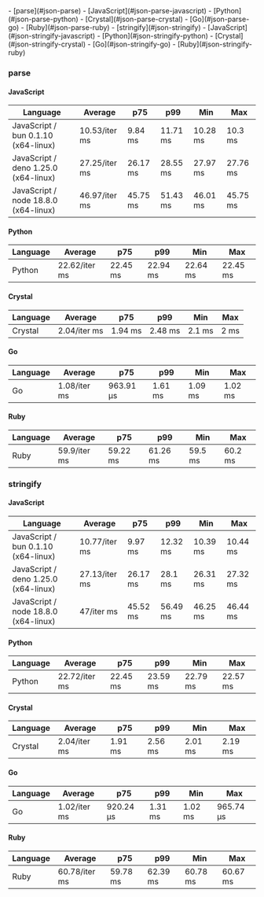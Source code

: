 <link rel="stylesheet" href="https://xhyrom.github.io/benchmarks/index.css" /><script src="https://cdn.jsdelivr.net/npm/apexcharts"></script>
- [parse](#json-parse)
    - [JavaScript](#json-parse-javascript)
    - [Python](#json-parse-python)
    - [Crystal](#json-parse-crystal)
    - [Go](#json-parse-go)
    - [Ruby](#json-parse-ruby)
- [stringify](#json-stringify)
    - [JavaScript](#json-stringify-javascript)
    - [Python](#json-stringify-python)
    - [Crystal](#json-stringify-crystal)
    - [Go](#json-stringify-go)
    - [Ruby](#json-stringify-ruby)

### <a name="json-parse">parse</a>

#### <a name="json-parse-javascript">JavaScript</a>

| Language                              | Average       | p75      | p99      | Min      | Max      |
| ------------------------------------- | ------------- | -------- | -------- | -------- | -------- |
| JavaScript /  bun 0.1.10 (x64-linux)  | 10.53/iter ms | 9.84 ms  | 11.71 ms | 10.28 ms | 10.3 ms  |
| JavaScript /  deno 1.25.0 (x64-linux) | 27.25/iter ms | 26.17 ms | 28.55 ms | 27.97 ms | 27.76 ms |
| JavaScript /  node 18.8.0 (x64-linux) | 46.97/iter ms | 45.75 ms | 51.43 ms | 46.01 ms | 45.75 ms |


<div id="chart-10"></div>
<script>
new ApexCharts(document.querySelector('#chart-10'), {
                    chart: {
                        height: 320,
                        type: 'line',
                        toolbar: {
                            show: true,
                        },
                        animations: {
                            enabled: true,
                        },
                    },
                    series: [{"name":" deno 1.25.0 (x64-linux)","data":[28610603.340000007,31716996.36,31716996.36,28357880.819999993,35151011.040000014,35151011.040000014,37681628.730000004,37681628.730000004,37681628.730000004,37681628.730000004,37681628.730000004,37681628.730000004,37681628.730000004,37681628.730000004,29518318.09,37548603.83000002,32722856.33000001,30121542.35999999,34310501.06000002,27248048.730000008]},{"name":" bun 0.1.10 (x64-linux)","data":[14295910.130000003,15941419.870000001,15941419.870000001,12246924.409999996,16988012.180000003,16988012.180000003,19064541.939999998,19064541.939999998,19064541.939999998,19064541.939999998,19064541.939999998,19064541.939999998,19064541.939999998,19064541.939999998,14987155.580000002,18362747.959999997,15619228.230000002,15106505.93,17362842.570000004,10531847.940000003]},{"name":" node 18.8.0 (x64-linux)","data":[47528356.46,51862730.66999998,51862730.66999998,47437828.58000001,58169817.870000005,58169817.870000005,62281744.95999998,62281744.95999998,62281744.95999998,62281744.95999998,62281744.95999998,62281744.95999998,62281744.95999998,62281744.95999998,49326760.079999976,58667546.91999999,55738105.46000004,50166582.38000002,57791232.42999999,46965318.13]}],
                    stroke: {
                        width: 1,
                        curve: "straight",
                    },
                    legend: {
                        show: true,
                        showForSingleSeries: true,
                        position: "bottom",
                    },
                    yaxis: {
                        labels: {
                            formatter: function (v) {
                    const time = v;
                    const locale = 'en-US';
                    const type = '/iter';

                    if (time < 1e0) return `${Number((time * 1e3).toFixed(2)).toLocaleString(locale)}${type} ps`;
  
                    if (time < 1e3) return `${Number(time.toFixed(2)).toLocaleString(locale)}${type} ns`;
                    if (time < 1e6) return `${Number((time / 1e3).toFixed(2)).toLocaleString(locale)}${type} µs`;
                    if (time < 1e9) return `${Number((time / 1e6).toFixed(2)).toLocaleString(locale)}${type} ms`;
                    if (time < 1e12) return `${Number((time / 1e9).toFixed(2)).toLocaleString(locale)}${type} s`;
                    if (time < 36e11) return `${Number((time / 60e9).toFixed(2)).toLocaleString(locale)}${type} m`;
                  
                    return `${Number((time / 36e11).toFixed(2)).toLocaleString(locale)}${type} h`;
                }
                        },
                        title: {
                            text: "time per iteration"
                        },
                    },
                    xaxis: {
                        categories: ["d53b782","4003018","3ee7b8c","ff3683a","6e218ab","c434a6d","2feb9a5","ff55f3d","00d24dd","d3194b4","3828643","89e8f77","d2c6ac7","c17fc69","f749858","1220af9","d9eb378","ae1b26b","f12f7bb","Latest"],
                        labels: {
                            show: false,
                        },
                        tooltip: {
                            enabled: false,
                        },
                    },
                    plotOptions: {
                        bar: {
                            distributed: true
                        }
                    }
                }).render()
</script>

#### <a name="json-parse-python">Python</a>

| Language | Average       | p75      | p99      | Min      | Max      |
| -------- | ------------- | -------- | -------- | -------- | -------- |
| Python   | 22.62/iter ms | 22.45 ms | 22.94 ms | 22.64 ms | 22.45 ms |


<div id="chart-11"></div>
<script>
new ApexCharts(document.querySelector('#chart-11'), {
                    chart: {
                        height: 320,
                        type: 'line',
                        toolbar: {
                            show: true,
                        },
                        animations: {
                            enabled: true,
                        },
                    },
                    series: [{"name":"Python","data":[23175740.099999994,25168057.95,25168057.95,23057047.43,30401555.670000024,30401555.670000024,33425406.269999985,33425406.269999985,33425406.269999985,33425406.269999985,33425406.269999985,33425406.269999985,33425406.269999985,33425406.269999985,23727016.389999993,30971021.880000003,28278426.88,26211378.060000002,29009636.05,22617346.72]}],
                    stroke: {
                        width: 1,
                        curve: "straight",
                    },
                    legend: {
                        show: true,
                        showForSingleSeries: true,
                        position: "bottom",
                    },
                    yaxis: {
                        labels: {
                            formatter: function (v) {
                    const time = v;
                    const locale = 'en-US';
                    const type = '/iter';

                    if (time < 1e0) return `${Number((time * 1e3).toFixed(2)).toLocaleString(locale)}${type} ps`;
  
                    if (time < 1e3) return `${Number(time.toFixed(2)).toLocaleString(locale)}${type} ns`;
                    if (time < 1e6) return `${Number((time / 1e3).toFixed(2)).toLocaleString(locale)}${type} µs`;
                    if (time < 1e9) return `${Number((time / 1e6).toFixed(2)).toLocaleString(locale)}${type} ms`;
                    if (time < 1e12) return `${Number((time / 1e9).toFixed(2)).toLocaleString(locale)}${type} s`;
                    if (time < 36e11) return `${Number((time / 60e9).toFixed(2)).toLocaleString(locale)}${type} m`;
                  
                    return `${Number((time / 36e11).toFixed(2)).toLocaleString(locale)}${type} h`;
                }
                        },
                        title: {
                            text: "time per iteration"
                        },
                    },
                    xaxis: {
                        categories: ["d53b782","4003018","3ee7b8c","ff3683a","6e218ab","c434a6d","2feb9a5","ff55f3d","00d24dd","d3194b4","3828643","89e8f77","d2c6ac7","c17fc69","f749858","1220af9","d9eb378","ae1b26b","f12f7bb","Latest"],
                        labels: {
                            show: false,
                        },
                        tooltip: {
                            enabled: false,
                        },
                    },
                    plotOptions: {
                        bar: {
                            distributed: true
                        }
                    }
                }).render()
</script>

#### <a name="json-parse-crystal">Crystal</a>

| Language | Average      | p75     | p99     | Min    | Max  |
| -------- | ------------ | ------- | ------- | ------ | ---- |
| Crystal  | 2.04/iter ms | 1.94 ms | 2.48 ms | 2.1 ms | 2 ms |


<div id="chart-12"></div>
<script>
new ApexCharts(document.querySelector('#chart-12'), {
                    chart: {
                        height: 320,
                        type: 'line',
                        toolbar: {
                            show: true,
                        },
                        animations: {
                            enabled: true,
                        },
                    },
                    series: [{"name":"Crystal","data":[2167135.2000000007,2258493.6799999997,2258493.6799999997,2011149.59,2650950.08,2650950.08,2863091.420000001,2863091.420000001,2863091.420000001,2863091.420000001,2863091.420000001,2863091.420000001,2863091.420000001,2863091.420000001,2212935.66,2978656.7999999993,2482333.6399999987,2306720.480000001,2576903.920000001,2037694.0500000003]}],
                    stroke: {
                        width: 1,
                        curve: "straight",
                    },
                    legend: {
                        show: true,
                        showForSingleSeries: true,
                        position: "bottom",
                    },
                    yaxis: {
                        labels: {
                            formatter: function (v) {
                    const time = v;
                    const locale = 'en-US';
                    const type = '/iter';

                    if (time < 1e0) return `${Number((time * 1e3).toFixed(2)).toLocaleString(locale)}${type} ps`;
  
                    if (time < 1e3) return `${Number(time.toFixed(2)).toLocaleString(locale)}${type} ns`;
                    if (time < 1e6) return `${Number((time / 1e3).toFixed(2)).toLocaleString(locale)}${type} µs`;
                    if (time < 1e9) return `${Number((time / 1e6).toFixed(2)).toLocaleString(locale)}${type} ms`;
                    if (time < 1e12) return `${Number((time / 1e9).toFixed(2)).toLocaleString(locale)}${type} s`;
                    if (time < 36e11) return `${Number((time / 60e9).toFixed(2)).toLocaleString(locale)}${type} m`;
                  
                    return `${Number((time / 36e11).toFixed(2)).toLocaleString(locale)}${type} h`;
                }
                        },
                        title: {
                            text: "time per iteration"
                        },
                    },
                    xaxis: {
                        categories: ["d53b782","4003018","3ee7b8c","ff3683a","6e218ab","c434a6d","2feb9a5","ff55f3d","00d24dd","d3194b4","3828643","89e8f77","d2c6ac7","c17fc69","f749858","1220af9","d9eb378","ae1b26b","f12f7bb","Latest"],
                        labels: {
                            show: false,
                        },
                        tooltip: {
                            enabled: false,
                        },
                    },
                    plotOptions: {
                        bar: {
                            distributed: true
                        }
                    }
                }).render()
</script>

#### <a name="json-parse-go">Go</a>

| Language | Average      | p75       | p99     | Min     | Max     |
| -------- | ------------ | --------- | ------- | ------- | ------- |
| Go       | 1.08/iter ms | 963.91 µs | 1.61 ms | 1.09 ms | 1.02 ms |


<div id="chart-13"></div>
<script>
new ApexCharts(document.querySelector('#chart-13'), {
                    chart: {
                        height: 320,
                        type: 'line',
                        toolbar: {
                            show: true,
                        },
                        animations: {
                            enabled: true,
                        },
                    },
                    series: [{"name":"Go","data":[1175944.9300000006,1326059.2100000004,1326059.2100000004,1040558.4100000004,1577043.8400000003,1577043.8400000003,1624389.1799999997,1624389.1799999997,1624389.1799999997,1624389.1799999997,1624389.1799999997,1624389.1799999997,1624389.1799999997,1624389.1799999997,1184213.709999999,2029017.2000000002,1248942.4100000004,1244860.3800000004,1442039.8699999999,1080166.08]}],
                    stroke: {
                        width: 1,
                        curve: "straight",
                    },
                    legend: {
                        show: true,
                        showForSingleSeries: true,
                        position: "bottom",
                    },
                    yaxis: {
                        labels: {
                            formatter: function (v) {
                    const time = v;
                    const locale = 'en-US';
                    const type = '/iter';

                    if (time < 1e0) return `${Number((time * 1e3).toFixed(2)).toLocaleString(locale)}${type} ps`;
  
                    if (time < 1e3) return `${Number(time.toFixed(2)).toLocaleString(locale)}${type} ns`;
                    if (time < 1e6) return `${Number((time / 1e3).toFixed(2)).toLocaleString(locale)}${type} µs`;
                    if (time < 1e9) return `${Number((time / 1e6).toFixed(2)).toLocaleString(locale)}${type} ms`;
                    if (time < 1e12) return `${Number((time / 1e9).toFixed(2)).toLocaleString(locale)}${type} s`;
                    if (time < 36e11) return `${Number((time / 60e9).toFixed(2)).toLocaleString(locale)}${type} m`;
                  
                    return `${Number((time / 36e11).toFixed(2)).toLocaleString(locale)}${type} h`;
                }
                        },
                        title: {
                            text: "time per iteration"
                        },
                    },
                    xaxis: {
                        categories: ["d53b782","4003018","3ee7b8c","ff3683a","6e218ab","c434a6d","2feb9a5","ff55f3d","00d24dd","d3194b4","3828643","89e8f77","d2c6ac7","c17fc69","f749858","1220af9","d9eb378","ae1b26b","f12f7bb","Latest"],
                        labels: {
                            show: false,
                        },
                        tooltip: {
                            enabled: false,
                        },
                    },
                    plotOptions: {
                        bar: {
                            distributed: true
                        }
                    }
                }).render()
</script>

#### <a name="json-parse-ruby">Ruby</a>

| Language | Average      | p75      | p99      | Min     | Max     |
| -------- | ------------ | -------- | -------- | ------- | ------- |
| Ruby     | 59.9/iter ms | 59.22 ms | 61.26 ms | 59.5 ms | 60.2 ms |


<div id="chart-14"></div>
<script>
new ApexCharts(document.querySelector('#chart-14'), {
                    chart: {
                        height: 320,
                        type: 'line',
                        toolbar: {
                            show: true,
                        },
                        animations: {
                            enabled: true,
                        },
                    },
                    series: [{"name":"Ruby","data":[62043963.62,65951824.70000001,65951824.70000001,60969761.79000003,79096791.72999997,79096791.72999997,85482609.95000006,85482609.95000006,85482609.95000006,85482609.95000006,85482609.95000006,85482609.95000006,85482609.95000006,85482609.95000006,62550415.69000001,79447486.69000001,73853222.24000001,67299165.84000002,76907794.80000003,59898955.339999996]}],
                    stroke: {
                        width: 1,
                        curve: "straight",
                    },
                    legend: {
                        show: true,
                        showForSingleSeries: true,
                        position: "bottom",
                    },
                    yaxis: {
                        labels: {
                            formatter: function (v) {
                    const time = v;
                    const locale = 'en-US';
                    const type = '/iter';

                    if (time < 1e0) return `${Number((time * 1e3).toFixed(2)).toLocaleString(locale)}${type} ps`;
  
                    if (time < 1e3) return `${Number(time.toFixed(2)).toLocaleString(locale)}${type} ns`;
                    if (time < 1e6) return `${Number((time / 1e3).toFixed(2)).toLocaleString(locale)}${type} µs`;
                    if (time < 1e9) return `${Number((time / 1e6).toFixed(2)).toLocaleString(locale)}${type} ms`;
                    if (time < 1e12) return `${Number((time / 1e9).toFixed(2)).toLocaleString(locale)}${type} s`;
                    if (time < 36e11) return `${Number((time / 60e9).toFixed(2)).toLocaleString(locale)}${type} m`;
                  
                    return `${Number((time / 36e11).toFixed(2)).toLocaleString(locale)}${type} h`;
                }
                        },
                        title: {
                            text: "time per iteration"
                        },
                    },
                    xaxis: {
                        categories: ["d53b782","4003018","3ee7b8c","ff3683a","6e218ab","c434a6d","2feb9a5","ff55f3d","00d24dd","d3194b4","3828643","89e8f77","d2c6ac7","c17fc69","f749858","1220af9","d9eb378","ae1b26b","f12f7bb","Latest"],
                        labels: {
                            show: false,
                        },
                        tooltip: {
                            enabled: false,
                        },
                    },
                    plotOptions: {
                        bar: {
                            distributed: true
                        }
                    }
                }).render()
</script>

### <a name="json-stringify">stringify</a>

#### <a name="json-stringify-javascript">JavaScript</a>

| Language                              | Average       | p75      | p99      | Min      | Max      |
| ------------------------------------- | ------------- | -------- | -------- | -------- | -------- |
| JavaScript /  bun 0.1.10 (x64-linux)  | 10.77/iter ms | 9.97 ms  | 12.32 ms | 10.39 ms | 10.44 ms |
| JavaScript /  deno 1.25.0 (x64-linux) | 27.13/iter ms | 26.17 ms | 28.1 ms  | 26.31 ms | 27.32 ms |
| JavaScript /  node 18.8.0 (x64-linux) | 47/iter ms    | 45.52 ms | 56.49 ms | 46.25 ms | 46.44 ms |


<div id="chart-15"></div>
<script>
new ApexCharts(document.querySelector('#chart-15'), {
                    chart: {
                        height: 320,
                        type: 'line',
                        toolbar: {
                            show: true,
                        },
                        animations: {
                            enabled: true,
                        },
                    },
                    series: [{"name":" deno 1.25.0 (x64-linux)","data":[28458263.250000015,30974533.780000016,30974533.780000016,28516503.870000027,35273252.129999995,35273252.129999995,38396758.06,38396758.06,38396758.06,38396758.06,38396758.06,38396758.06,38396758.06,38396758.06,29393733.440000005,35852733.970000006,32831315.15,29875184.22,34288056.25,27128013.120000005]},{"name":" bun 0.1.10 (x64-linux)","data":[14390875.139999997,15971999.430000009,15971999.430000009,12569739.480000002,17210795.210000005,17210795.210000005,19993534.529999994,19993534.529999994,19993534.529999994,19993534.529999994,19993534.529999994,19993534.529999994,19993534.529999994,19993534.529999994,14871065.089999992,17738981.280000005,16000012.32,14804741.809999997,17152580.019999996,10768909.37]},{"name":" node 18.8.0 (x64-linux)","data":[47300271.01,50863257.44,50863257.44,47606452.63000002,58883358.020000026,58883358.020000026,63958000.29000004,63958000.29000004,63958000.29000004,63958000.29000004,63958000.29000004,63958000.29000004,63958000.29000004,63958000.29000004,48453545.11999998,58300919.2,54907884.20000001,49178180.56000001,57426046.78,46998064.38999999]}],
                    stroke: {
                        width: 1,
                        curve: "straight",
                    },
                    legend: {
                        show: true,
                        showForSingleSeries: true,
                        position: "bottom",
                    },
                    yaxis: {
                        labels: {
                            formatter: function (v) {
                    const time = v;
                    const locale = 'en-US';
                    const type = '/iter';

                    if (time < 1e0) return `${Number((time * 1e3).toFixed(2)).toLocaleString(locale)}${type} ps`;
  
                    if (time < 1e3) return `${Number(time.toFixed(2)).toLocaleString(locale)}${type} ns`;
                    if (time < 1e6) return `${Number((time / 1e3).toFixed(2)).toLocaleString(locale)}${type} µs`;
                    if (time < 1e9) return `${Number((time / 1e6).toFixed(2)).toLocaleString(locale)}${type} ms`;
                    if (time < 1e12) return `${Number((time / 1e9).toFixed(2)).toLocaleString(locale)}${type} s`;
                    if (time < 36e11) return `${Number((time / 60e9).toFixed(2)).toLocaleString(locale)}${type} m`;
                  
                    return `${Number((time / 36e11).toFixed(2)).toLocaleString(locale)}${type} h`;
                }
                        },
                        title: {
                            text: "time per iteration"
                        },
                    },
                    xaxis: {
                        categories: ["d53b782","4003018","3ee7b8c","ff3683a","6e218ab","c434a6d","2feb9a5","ff55f3d","00d24dd","d3194b4","3828643","89e8f77","d2c6ac7","c17fc69","f749858","1220af9","d9eb378","ae1b26b","f12f7bb","Latest"],
                        labels: {
                            show: false,
                        },
                        tooltip: {
                            enabled: false,
                        },
                    },
                    plotOptions: {
                        bar: {
                            distributed: true
                        }
                    }
                }).render()
</script>

#### <a name="json-stringify-python">Python</a>

| Language | Average       | p75      | p99      | Min      | Max      |
| -------- | ------------- | -------- | -------- | -------- | -------- |
| Python   | 22.72/iter ms | 22.45 ms | 23.59 ms | 22.79 ms | 22.57 ms |


<div id="chart-16"></div>
<script>
new ApexCharts(document.querySelector('#chart-16'), {
                    chart: {
                        height: 320,
                        type: 'line',
                        toolbar: {
                            show: true,
                        },
                        animations: {
                            enabled: true,
                        },
                    },
                    series: [{"name":"Python","data":[23172055.069999993,24811077.970000006,24811077.970000006,23225820.200000003,30199861.509999994,30199861.509999994,32649509.349999987,32649509.349999987,32649509.349999987,32649509.349999987,32649509.349999987,32649509.349999987,32649509.349999987,32649509.349999987,23566983.960000005,32821636.06,28279208.950000003,25211508.00999999,29222155.49000002,22722931.48000001]}],
                    stroke: {
                        width: 1,
                        curve: "straight",
                    },
                    legend: {
                        show: true,
                        showForSingleSeries: true,
                        position: "bottom",
                    },
                    yaxis: {
                        labels: {
                            formatter: function (v) {
                    const time = v;
                    const locale = 'en-US';
                    const type = '/iter';

                    if (time < 1e0) return `${Number((time * 1e3).toFixed(2)).toLocaleString(locale)}${type} ps`;
  
                    if (time < 1e3) return `${Number(time.toFixed(2)).toLocaleString(locale)}${type} ns`;
                    if (time < 1e6) return `${Number((time / 1e3).toFixed(2)).toLocaleString(locale)}${type} µs`;
                    if (time < 1e9) return `${Number((time / 1e6).toFixed(2)).toLocaleString(locale)}${type} ms`;
                    if (time < 1e12) return `${Number((time / 1e9).toFixed(2)).toLocaleString(locale)}${type} s`;
                    if (time < 36e11) return `${Number((time / 60e9).toFixed(2)).toLocaleString(locale)}${type} m`;
                  
                    return `${Number((time / 36e11).toFixed(2)).toLocaleString(locale)}${type} h`;
                }
                        },
                        title: {
                            text: "time per iteration"
                        },
                    },
                    xaxis: {
                        categories: ["d53b782","4003018","3ee7b8c","ff3683a","6e218ab","c434a6d","2feb9a5","ff55f3d","00d24dd","d3194b4","3828643","89e8f77","d2c6ac7","c17fc69","f749858","1220af9","d9eb378","ae1b26b","f12f7bb","Latest"],
                        labels: {
                            show: false,
                        },
                        tooltip: {
                            enabled: false,
                        },
                    },
                    plotOptions: {
                        bar: {
                            distributed: true
                        }
                    }
                }).render()
</script>

#### <a name="json-stringify-crystal">Crystal</a>

| Language | Average      | p75     | p99     | Min     | Max     |
| -------- | ------------ | ------- | ------- | ------- | ------- |
| Crystal  | 2.04/iter ms | 1.91 ms | 2.56 ms | 2.01 ms | 2.19 ms |


<div id="chart-17"></div>
<script>
new ApexCharts(document.querySelector('#chart-17'), {
                    chart: {
                        height: 320,
                        type: 'line',
                        toolbar: {
                            show: true,
                        },
                        animations: {
                            enabled: true,
                        },
                    },
                    series: [{"name":"Crystal","data":[2108818.330000001,2214029.9299999997,2214029.9299999997,1943083.4799999995,2361004.2899999996,2361004.2899999996,2731032.2100000004,2731032.2100000004,2731032.2100000004,2731032.2100000004,2731032.2100000004,2731032.2100000004,2731032.2100000004,2731032.2100000004,2208269.730000001,2727977.4600000004,2518626.8500000006,2118662.08,2625245.830000001,2037126.0899999999]}],
                    stroke: {
                        width: 1,
                        curve: "straight",
                    },
                    legend: {
                        show: true,
                        showForSingleSeries: true,
                        position: "bottom",
                    },
                    yaxis: {
                        labels: {
                            formatter: function (v) {
                    const time = v;
                    const locale = 'en-US';
                    const type = '/iter';

                    if (time < 1e0) return `${Number((time * 1e3).toFixed(2)).toLocaleString(locale)}${type} ps`;
  
                    if (time < 1e3) return `${Number(time.toFixed(2)).toLocaleString(locale)}${type} ns`;
                    if (time < 1e6) return `${Number((time / 1e3).toFixed(2)).toLocaleString(locale)}${type} µs`;
                    if (time < 1e9) return `${Number((time / 1e6).toFixed(2)).toLocaleString(locale)}${type} ms`;
                    if (time < 1e12) return `${Number((time / 1e9).toFixed(2)).toLocaleString(locale)}${type} s`;
                    if (time < 36e11) return `${Number((time / 60e9).toFixed(2)).toLocaleString(locale)}${type} m`;
                  
                    return `${Number((time / 36e11).toFixed(2)).toLocaleString(locale)}${type} h`;
                }
                        },
                        title: {
                            text: "time per iteration"
                        },
                    },
                    xaxis: {
                        categories: ["d53b782","4003018","3ee7b8c","ff3683a","6e218ab","c434a6d","2feb9a5","ff55f3d","00d24dd","d3194b4","3828643","89e8f77","d2c6ac7","c17fc69","f749858","1220af9","d9eb378","ae1b26b","f12f7bb","Latest"],
                        labels: {
                            show: false,
                        },
                        tooltip: {
                            enabled: false,
                        },
                    },
                    plotOptions: {
                        bar: {
                            distributed: true
                        }
                    }
                }).render()
</script>

#### <a name="json-stringify-go">Go</a>

| Language | Average      | p75       | p99     | Min     | Max       |
| -------- | ------------ | --------- | ------- | ------- | --------- |
| Go       | 1.02/iter ms | 920.24 µs | 1.31 ms | 1.02 ms | 965.74 µs |


<div id="chart-18"></div>
<script>
new ApexCharts(document.querySelector('#chart-18'), {
                    chart: {
                        height: 320,
                        type: 'line',
                        toolbar: {
                            show: true,
                        },
                        animations: {
                            enabled: true,
                        },
                    },
                    series: [{"name":"Go","data":[1147873.9600000007,1248638.9100000001,1248638.9100000001,1017059.5500000003,1548873.199999999,1548873.199999999,1804508.9400000004,1804508.9400000004,1804508.9400000004,1804508.9400000004,1804508.9400000004,1804508.9400000004,1804508.9400000004,1804508.9400000004,1177079.3699999999,1750314.6000000006,1487643.5399999998,1558974.3999999994,1487840.9200000002,1020917.5100000005]}],
                    stroke: {
                        width: 1,
                        curve: "straight",
                    },
                    legend: {
                        show: true,
                        showForSingleSeries: true,
                        position: "bottom",
                    },
                    yaxis: {
                        labels: {
                            formatter: function (v) {
                    const time = v;
                    const locale = 'en-US';
                    const type = '/iter';

                    if (time < 1e0) return `${Number((time * 1e3).toFixed(2)).toLocaleString(locale)}${type} ps`;
  
                    if (time < 1e3) return `${Number(time.toFixed(2)).toLocaleString(locale)}${type} ns`;
                    if (time < 1e6) return `${Number((time / 1e3).toFixed(2)).toLocaleString(locale)}${type} µs`;
                    if (time < 1e9) return `${Number((time / 1e6).toFixed(2)).toLocaleString(locale)}${type} ms`;
                    if (time < 1e12) return `${Number((time / 1e9).toFixed(2)).toLocaleString(locale)}${type} s`;
                    if (time < 36e11) return `${Number((time / 60e9).toFixed(2)).toLocaleString(locale)}${type} m`;
                  
                    return `${Number((time / 36e11).toFixed(2)).toLocaleString(locale)}${type} h`;
                }
                        },
                        title: {
                            text: "time per iteration"
                        },
                    },
                    xaxis: {
                        categories: ["d53b782","4003018","3ee7b8c","ff3683a","6e218ab","c434a6d","2feb9a5","ff55f3d","00d24dd","d3194b4","3828643","89e8f77","d2c6ac7","c17fc69","f749858","1220af9","d9eb378","ae1b26b","f12f7bb","Latest"],
                        labels: {
                            show: false,
                        },
                        tooltip: {
                            enabled: false,
                        },
                    },
                    plotOptions: {
                        bar: {
                            distributed: true
                        }
                    }
                }).render()
</script>

#### <a name="json-stringify-ruby">Ruby</a>

| Language | Average       | p75      | p99      | Min      | Max      |
| -------- | ------------- | -------- | -------- | -------- | -------- |
| Ruby     | 60.78/iter ms | 59.78 ms | 62.39 ms | 60.78 ms | 60.67 ms |


<div id="chart-19"></div>
<script>
new ApexCharts(document.querySelector('#chart-19'), {
                    chart: {
                        height: 320,
                        type: 'line',
                        toolbar: {
                            show: true,
                        },
                        animations: {
                            enabled: true,
                        },
                    },
                    series: [{"name":"Ruby","data":[61624171.00999997,65130354.35999998,65130354.35999998,61183932.73999997,79264756.84,79264756.84,85242737.7,85242737.7,85242737.7,85242737.7,85242737.7,85242737.7,85242737.7,85242737.7,62517243.13999997,80623749.44000001,74240351.94000004,66074549.36000003,76078120.54000002,60779766.82000001]}],
                    stroke: {
                        width: 1,
                        curve: "straight",
                    },
                    legend: {
                        show: true,
                        showForSingleSeries: true,
                        position: "bottom",
                    },
                    yaxis: {
                        labels: {
                            formatter: function (v) {
                    const time = v;
                    const locale = 'en-US';
                    const type = '/iter';

                    if (time < 1e0) return `${Number((time * 1e3).toFixed(2)).toLocaleString(locale)}${type} ps`;
  
                    if (time < 1e3) return `${Number(time.toFixed(2)).toLocaleString(locale)}${type} ns`;
                    if (time < 1e6) return `${Number((time / 1e3).toFixed(2)).toLocaleString(locale)}${type} µs`;
                    if (time < 1e9) return `${Number((time / 1e6).toFixed(2)).toLocaleString(locale)}${type} ms`;
                    if (time < 1e12) return `${Number((time / 1e9).toFixed(2)).toLocaleString(locale)}${type} s`;
                    if (time < 36e11) return `${Number((time / 60e9).toFixed(2)).toLocaleString(locale)}${type} m`;
                  
                    return `${Number((time / 36e11).toFixed(2)).toLocaleString(locale)}${type} h`;
                }
                        },
                        title: {
                            text: "time per iteration"
                        },
                    },
                    xaxis: {
                        categories: ["d53b782","4003018","3ee7b8c","ff3683a","6e218ab","c434a6d","2feb9a5","ff55f3d","00d24dd","d3194b4","3828643","89e8f77","d2c6ac7","c17fc69","f749858","1220af9","d9eb378","ae1b26b","f12f7bb","Latest"],
                        labels: {
                            show: false,
                        },
                        tooltip: {
                            enabled: false,
                        },
                    },
                    plotOptions: {
                        bar: {
                            distributed: true
                        }
                    }
                }).render()
</script>

